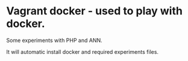 # Vagrant docker - used to play with docker.

Some experiments with PHP and ANN.

It will automatic install docker and required experiments files.
